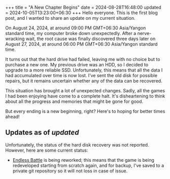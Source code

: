 +++
title = "A New Chapter Begins"
date = 2024-08-28T16:48:00
updated = 2024-10-05T13:23:00+06:30
+++
Hello everyone. This is the first blog post, and I wanted to share an update on my current situation.
<!--more-->
On August 24, 2024, at around 09:00 PM GMT+06:30 Asia/Yangon standard time, my computer broke down unexpectedly. After a nerve-wracking wait, the root cause was finally discovered three days later on August 27, 2024, at around 06:00 PM GMT+06:30 Asia/Yangon standard time.

It turns out that the hard drive had failed, leaving me with no choice but to purchase a new one. My previous drive was an HDD, so I decided to upgrade to a more reliable SSD. Unfortunately, this means that all the data I had accumulated over time is now lost. I’ve sent the old disk for possible repairs, but it remains uncertain whether any of the data can be recovered.

This situation has brought a lot of unexpected changes. Sadly, all the games I had been enjoying have come to a complete halt. It's disheartening to think about all the progress and memories that might be gone for good.

But every ending is a new beginning, right? Here's to hoping for better times ahead!

## Updates as of $updated$
Unfortunately, the status of the hard disk recovery was not reported. However, here are some current status:
* [Endless Battle](https://harrymkt.github.io/endless-battle) is being reworked; this means that the game is being redeveloped starting from scratch again, and for backup, I've saved to a private git repository so it will not loss in case of issue.
